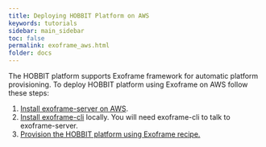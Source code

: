 ```yaml
---
title: Deploying HOBBIT Platform on AWS
keywords: tutorials
sidebar: main_sidebar
toc: false
permalink: exoframe_aws.html
folder: docs
---
```


The HOBBIT platform supports Exoframe framework for automatic platform provisioning.
To deploy HOBBIT platform using Exoframe on AWS follow these steps:
1. [Install exoframe-server on AWS](https://github.com/exoframejs/exoframe/blob/master/docs/TutorialSwarmAWS.md).
1. [Install exoframe-cli](https://github.com/exoframejs/exoframe) locally. You will need exoframe-cli to talk to exoframe-server.
1. [Provision the HOBBIT platform using Exoframe recipe.](https://github.com/hobbit-project/exoframe-recipe-hobbit)